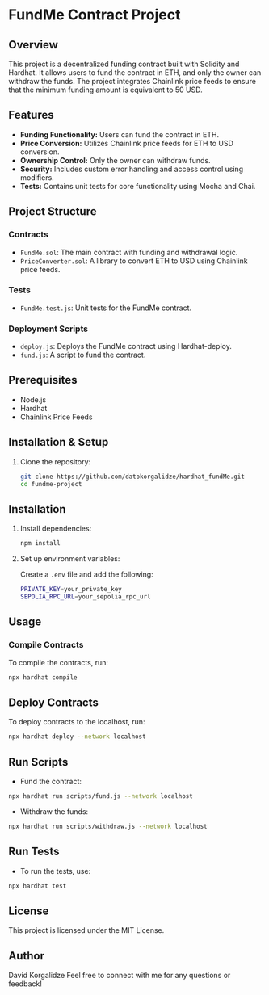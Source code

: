 # FundMe Contract Project

## Overview

This project is a decentralized funding contract built with Solidity and Hardhat. It allows users to fund the contract in ETH, and only the owner can withdraw the funds. The project integrates Chainlink price feeds to ensure that the minimum funding amount is equivalent to 50 USD.

## Features

- **Funding Functionality:** Users can fund the contract in ETH.
- **Price Conversion:** Utilizes Chainlink price feeds for ETH to USD conversion.
- **Ownership Control:** Only the owner can withdraw funds.
- **Security:** Includes custom error handling and access control using modifiers.
- **Tests:** Contains unit tests for core functionality using Mocha and Chai.

## Project Structure

### Contracts

- `FundMe.sol`: The main contract with funding and withdrawal logic.
- `PriceConverter.sol`: A library to convert ETH to USD using Chainlink price feeds.

### Tests

- `FundMe.test.js`: Unit tests for the FundMe contract.

### Deployment Scripts

- `deploy.js`: Deploys the FundMe contract using Hardhat-deploy.
- `fund.js`: A script to fund the contract.

## Prerequisites

- Node.js
- Hardhat
- Chainlink Price Feeds

## Installation & Setup

1. Clone the repository:

   ```bash
   git clone https://github.com/datokorgalidze/hardhat_fundMe.git
   cd fundme-project
   ```

## Installation

1. Install dependencies:

   ```bash
   npm install
   ```

2. Set up environment variables:

   Create a `.env` file and add the following:

   ```bash
   PRIVATE_KEY=your_private_key
   SEPOLIA_RPC_URL=your_sepolia_rpc_url
   ```

## Usage

### Compile Contracts

To compile the contracts, run:

```bash
npx hardhat compile
```

## Deploy Contracts

To deploy contracts to the localhost, run:

```bash
npx hardhat deploy --network localhost
```

## Run Scripts

- Fund the contract:

```bash
npx hardhat run scripts/fund.js --network localhost
```

- Withdraw the funds:

```bash
npx hardhat run scripts/withdraw.js --network localhost
```

## Run Tests

- To run the tests, use:

```bash
npx hardhat test
```

## License

This project is licensed under the MIT License.

## Author

David Korgalidze
Feel free to connect with me for any questions or feedback!
